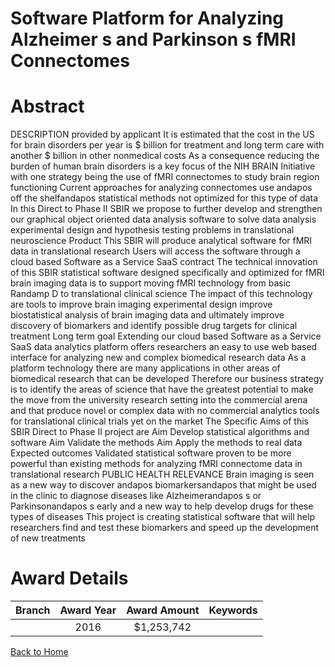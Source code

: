 
Software Platform for Analyzing Alzheimer s and Parkinson s fMRI Connectomes
============================================================================

# Abstract


DESCRIPTION  provided by applicant    It is estimated that the cost in the US for brain disorders per year is $    billion for treatment and long term care  with another $    billion in other nonmedical costs  As a consequence  reducing the burden of human brain disorders is a key focus of the NIH BRAIN Initiative  with one strategy being the use of fMRI connectomes to study brain region functioning  Current approaches for analyzing connectomes use andapos off the shelfandapos  statistical methods not optimized for this type of data  In this Direct to Phase II SBIR we propose
to further develop and strengthen our graphical object oriented data analysis software to solve data analysis  experimental design  and hypothesis testing problems in translational neuroscience  Product  This SBIR will produce analytical software for fMRI data in translational research  Users will access the software through a cloud based Software as a Service  SaaS  contract  The technical innovation of this SBIR statistical software designed specifically and optimized for fMRI brain imaging data is to support moving fMRI technology from basic Randamp D to translational clinical science  The impact of this technology are tools to improve brain imaging experimental design  improve biostatistical analysis of brain imaging data  and ultimately improve discovery of biomarkers and identify possible drug targets for clinical treatment  Long term goal  Extending our cloud based Software as a Service  SaaS  data analytics platform offers researchers an easy to use web based interface for analyzing new and complex biomedical research data  As a platform technology  there are many applications in other areas of biomedical research that can be developed  Therefore  our business strategy is to identify the areas of science that have the greatest potential to make the move from the university research setting into the commercial arena  and that produce novel or complex data with no commercial analytics tools for translational clinical trials yet on the market  The Specific Aims of this SBIR
Direct to Phase II project are   Aim    Develop statistical algorithms and software   Aim    Validate the methods   Aim    Apply the methods to real data  Expected outcomes  Validated statistical software proven to be more powerful than existing methods for analyzing fMRI connectome data in translational research PUBLIC HEALTH RELEVANCE   Brain imaging is seen as a new way to discover andapos biomarkersandapos  that might be used in the clinic to diagnose diseases like Alzheimerandapos s or Parkinsonandapos s early  and a new way to help develop drugs for these types of diseases  This project is creating statistical software that will help researchers find and test these biomarkers  and speed up the development of new treatments  

# Award Details

|Branch|Award Year|Award Amount|Keywords|
| :---: | :---: | :---: | :---: |
||2016|$1,253,742||
  
  


[Back to Home](https://github.com/chrischow/dod_sbir_awards/Reports/JH/#2490)